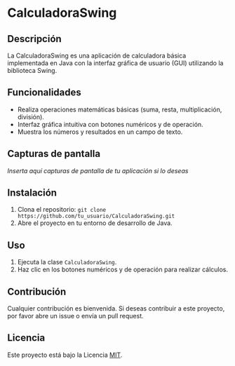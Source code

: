 # CalculadoraSwing

## Descripción
La CalculadoraSwing es una aplicación de calculadora básica implementada en Java con la interfaz gráfica de usuario (GUI) utilizando la biblioteca Swing.

## Funcionalidades
- Realiza operaciones matemáticas básicas (suma, resta, multiplicación, división).
- Interfaz gráfica intuitiva con botones numéricos y de operación.
- Muestra los números y resultados en un campo de texto.

## Capturas de pantalla
_Inserta aquí capturas de pantalla de tu aplicación si lo deseas_

## Instalación
1. Clona el repositorio: `git clone https://github.com/tu_usuario/CalculadoraSwing.git`
2. Abre el proyecto en tu entorno de desarrollo de Java.

## Uso
1. Ejecuta la clase `CalculadoraSwing`.
2. Haz clic en los botones numéricos y de operación para realizar cálculos.

## Contribución
Cualquier contribución es bienvenida. Si deseas contribuir a este proyecto, por favor abre un issue o envía un pull request.

## Licencia
Este proyecto está bajo la Licencia [MIT](https://opensource.org/licenses/MIT).
